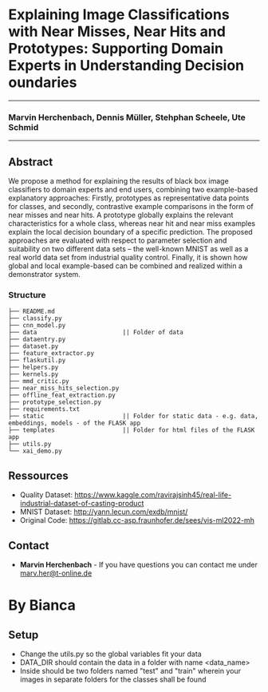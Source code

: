 # Explaining Image Classifications with Near Misses, Near Hits and Prototypes: Supporting Domain Experts in Understanding Decision oundaries
___
###  Marvin Herchenbach, Dennis Müller, Stehphan Scheele, Ute Schmid
___

## Abstract

We propose a method for explaining the results of black box image classifiers to domain experts and end users, combining two example-based explanatory approaches: Firstly, prototypes as representative data points for classes, and secondly, contrastive example comparisons in the form of near misses and near hits. A prototype globally explains the relevant characteristics for a whole class, whereas near hit and near miss examples explain the local decision boundary of a specific prediction. The proposed approaches are evaluated with respect to parameter selection and suitability on two different data sets – the well-known MNIST as well as a real world data set from industrial quality control. Finally, it is shown how global and local example-based can be combined and realized within a demonstrator system.

### Structure

```  
├── README.md
├── classify.py
├── cnn_model.py
├── data                        || Folder of data
├── dataentry.py
├── dataset.py
├── feature_extractor.py
├── flaskutil.py
├── helpers.py
├── kernels.py
├── mmd_critic.py
├── near_miss_hits_selection.py
├── offline_feat_extraction.py
├── prototype_selection.py
├── requirements.txt
├── static                      || Folder for static data - e.g. data, embeddings, models - of the FLASK app
├── templates                   || Folder for html files of the FLASK app
├── utils.py
└── xai_demo.py

```

## Ressources

- Quality Dataset: https://www.kaggle.com/ravirajsinh45/real-life-industrial-dataset-of-casting-product
- MNIST Dataset: http://yann.lecun.com/exdb/mnist/
- Original Code: https://gitlab.cc-asp.fraunhofer.de/sees/vis-ml2022-mh

## Contact

* **Marvin Herchenbach** - If you have questions you can contact me under marv.her@t-online.de

# By Bianca

## Setup
- Change the utils.py so the global variables fit your data
- DATA_DIR should contain the data in a folder with name <data_name>
- Inside should be two folders named "test" and "train" wherein your images in separate folders for the classes shall be found